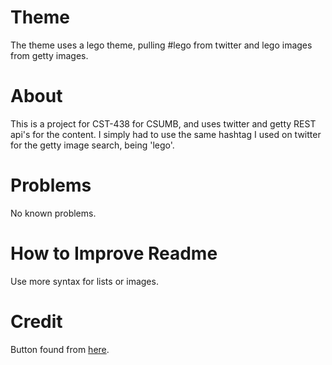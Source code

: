 # Theme
The theme uses a lego theme, pulling #lego from twitter and lego images from getty images.

# About
This is a project for CST-438 for CSUMB, and uses twitter and getty REST api's for the content.
I simply had to use the same hashtag I used on twitter for the getty image search, being 'lego'.

# Problems
No known problems.

# How to Improve Readme
Use more syntax for lists or images.

# Credit
Button found from [here](http://www.hongkiat.com/blog/css3-button-tutorials/).